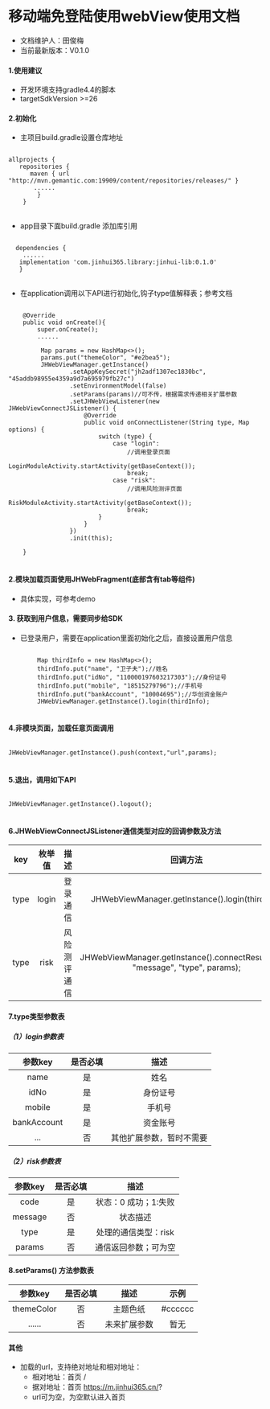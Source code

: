 
# 移动端免登陆使用webView使用文档
- 文档维护人：田俊梅
- 当前最新版本：V0.1.0

#### 1.使用建议
- 开发环境支持gradle4.4的脚本
- targetSdkVersion >=26

#### 2.初始化
- 主项目build.gradle设置仓库地址

<pre>
<code>
allprojects {
   repositories {
      maven { url "http://mvn.gemantic.com:19909/content/repositories/releases/" }
       ......
        }
    }
</code>
</pre>
- app目录下面build.gradle 添加库引用
<pre>
<code>
  dependencies {
    ......
   implementation 'com.jinhui365.library:jinhui-lib:0.1.0'
   }
</code>
</pre>
- 在application调用以下API进行初始化,钩子type值解释表；参考文档

<pre>
<code>
    @Override
    public void onCreate(){
        super.onCreate();
        ......
        
         Map<String, Object> params = new HashMap<>();
         params.put("themeColor", "#e2bea5");
         JHWebViewManager.getInstance()
                 .setAppKeySecret("jh2adf1307ec1830bc", "45addb98955e4359a9d7a695979fb27c")
                 .setEnvironmentModel(false)
                 .setParams(params)//可不传，根据需求传递相关扩展参数
                 .setJHWebViewListener(new JHWebViewConnectJSListener() {
                     @Override
                     public void onConnectListener(String type, Map<String, Object> options) {
                         switch (type) {
                             case "login":
                                 //调用登录页面
                                 LoginModuleActivity.startActivity(getBaseContext());
                                 break;
                             case "risk":
                                 //调用风险测评页面
                                 RiskModuleActivity.startActivity(getBaseContext());
                                 break;
                         }
                     }
                 })
                 .init(this);
                 
    }
</code>
</pre>

#### 2.模块加载页面使用JHWebFragment(底部含有tab等组件)
- 具体实现，可参考demo

#### 3. 获取到用户信息，需要同步给SDK
- 已登录用户，需要在application里面初始化之后，直接设置用户信息

<pre>
<code>
        Map<String, Object> thirdInfo = new HashMap<>();
        thirdInfo.put("name", "卫子夫");//姓名
        thirdInfo.put("idNo", "110000197603217303");//身份证号
        thirdInfo.put("mobile", "18515279796");//手机号
        thirdInfo.put("bankAccount", "10004695");//华创资金账户
        JHWebViewManager.getInstance().login(thirdInfo);
</code>
</pre>

#### 4.非模块页面，加载任意页面调用
<pre>
<code>
JHWebViewManager.getInstance().push(context,"url",params);
</code>
</pre>

#### 5.退出，调用如下API
<pre>
<code>
JHWebViewManager.getInstance().logout();
</code>
</pre>

#### 6.JHWebViewConnectJSListener通信类型对应的回调参数及方法
|key|枚举值|描述|回调方法|必填参数|
|:-:|:-:|:-:|:-:| :-:| 
|type|login|登录通信|JHWebViewManager.getInstance().login(thirdInfo)|详见login参数表|
|type|risk|风险测评通信|JHWebViewManager.getInstance().connectResult(code, "message", "type", params);|详见risk参数表]|

#### 7.type类型参数表
##### （1）login参数表
|参数key|是否必填|描述|
|:-:|:-:|:-:|
|name|是|姓名|
|idNo|是|身份证号|
|mobile|是|手机号|
|bankAccount|是|资金账号|
|...|否|其他扩展参数，暂时不需要|

##### （2）risk参数表
|参数key|是否必填|描述|
|:-:|:-:|:-:|
|code|是|状态：0 成功；1:失败|
|message|否|状态描述|
|type|是|处理的通信类型：risk|
|params|否|通信返回参数；可为空|


#### 8.setParams() 方法参数表
|参数key|是否必填|描述|示例|
|:-:|:-:|:-:|:-:|
|themeColor|否|主题色纸|#cccccc|
|......|否|未来扩展参数|暂无|


#### 其他

- 加载的url，支持绝对地址和相对地址：
   - 相对地址：首页  /
   - 据对地址：首页   https://m.jinhui365.cn/?
   - url可为空，为空默认进入首页

